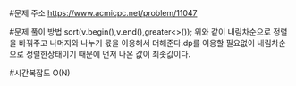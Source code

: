 #문제 주소
https://www.acmicpc.net/problem/11047

#문제 풀이 방법
sort(v.begin(),v.end(),greater<>());
위와 같이 내림차순으로 정렬을 바꿔주고 
나머지와 나누기 몫을 이용해서 더해준다.dp를 이용할 필요없이 내림차순으로 정렬한상태이기 때문에 먼저 나온 값이
최솟값이다.

#시간복잡도
O(N)